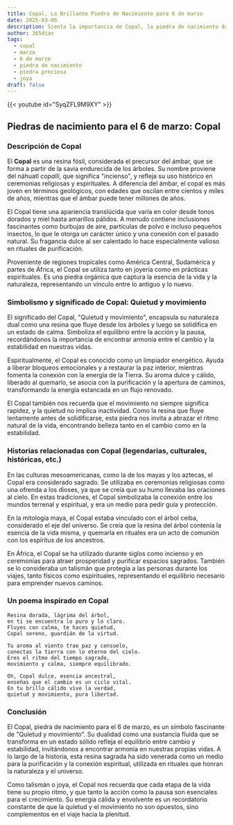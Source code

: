 ```yaml
---
title: Copal, La Brillante Piedra de Nacimiento para 6 de marzo
date: 2025-03-06
description: Sienta la importancia de Copal, la piedra de nacimiento de 6 de marzo que simboliza Quietud y movimiento. Deje que su belleza y significado iluminen su día.
author: 365días
tags:
  - copal
  - marzo
  - 6 de marzo
  - piedra de nacimiento
  - piedra preciosa
  - joya
draft: false
---
```


{{< youtube id="SyqZFL9M9XY" >}}

## Piedras de nacimiento para el 6 de marzo: Copal

### Descripción de Copal

El **Copal** es una resina fósil, considerada el precursor del ámbar, que se forma a partir de la savia endurecida de los árboles. Su nombre proviene del náhuatl _copalli_, que significa "incienso", y refleja su uso histórico en ceremonias religiosas y espirituales. A diferencia del ámbar, el copal es más joven en términos geológicos, con edades que oscilan entre cientos y miles de años, mientras que el ámbar puede tener millones de años.

El Copal tiene una apariencia translúcida que varía en color desde tonos dorados y miel hasta amarillos pálidos. A menudo contiene inclusiones fascinantes como burbujas de aire, partículas de polvo e incluso pequeños insectos, lo que le otorga un carácter único y una conexión con el pasado natural. Su fragancia dulce al ser calentado lo hace especialmente valioso en rituales de purificación.

Proveniente de regiones tropicales como América Central, Sudamérica y partes de África, el Copal se utiliza tanto en joyería como en prácticas espirituales. Es una piedra orgánica que captura la esencia de la vida y la naturaleza, representando un vínculo entre lo antiguo y lo nuevo.

### Simbolismo y significado de Copal: Quietud y movimiento

El significado del Copal, "Quietud y movimiento", encapsula su naturaleza dual como una resina que fluye desde los árboles y luego se solidifica en un estado de calma. Simboliza el equilibrio entre la acción y la pausa, recordándonos la importancia de encontrar armonía entre el cambio y la estabilidad en nuestras vidas.

Espiritualmente, el Copal es conocido como un limpiador energético. Ayuda a liberar bloqueos emocionales y a restaurar la paz interior, mientras fomenta la conexión con la energía de la Tierra. Su aroma dulce y cálido, liberado al quemarlo, se asocia con la purificación y la apertura de caminos, transformando la energía estancada en un flujo renovado.

El Copal también nos recuerda que el movimiento no siempre significa rapidez, y la quietud no implica inactividad. Como la resina que fluye lentamente antes de solidificarse, esta piedra nos invita a abrazar el ritmo natural de la vida, encontrando belleza tanto en el cambio como en la estabilidad.

### Historias relacionadas con Copal (legendarias, culturales, históricas, etc.)

En las culturas mesoamericanas, como la de los mayas y los aztecas, el Copal era considerado sagrado. Se utilizaba en ceremonias religiosas como una ofrenda a los dioses, ya que se creía que su humo llevaba las oraciones al cielo. En estas tradiciones, el Copal simbolizaba la conexión entre los mundos terrenal y espiritual, y era un medio para pedir guía y protección.

En la mitología maya, el Copal estaba vinculado con el árbol ceiba, considerado el eje del universo. Se creía que la resina del árbol contenía la esencia de la vida misma, y quemarla en rituales era un acto de comunión con los espíritus de los ancestros.

En África, el Copal se ha utilizado durante siglos como incienso y en ceremonias para atraer prosperidad y purificar espacios sagrados. También se lo consideraba un talismán que protegía a las personas durante los viajes, tanto físicos como espirituales, representando el equilibrio necesario para emprender nuevos caminos.

### Un poema inspirado en Copal

```
Resina dorada, lágrima del árbol,  
en ti se encuentra lo puro y lo claro.  
Fluyes con calma, te haces quietud,  
Copal sereno, guardián de la virtud.  

Tu aroma al viento trae paz y consuelo,  
conectas la tierra con lo eterno del cielo.  
Eres el ritmo del tiempo sagrado,  
movimiento y calma, siempre equilibrado.  

Oh, Copal dulce, esencia ancestral,  
enseñas que el cambio es un ciclo vital.  
En tu brillo cálido vive la verdad,  
quietud y movimiento, pura libertad.
```

### Conclusión

El Copal, piedra de nacimiento para el 6 de marzo, es un símbolo fascinante de "Quietud y movimiento". Su dualidad como una sustancia fluida que se transforma en un estado sólido refleja el equilibrio entre cambio y estabilidad, invitándonos a encontrar armonía en nuestras propias vidas. A lo largo de la historia, esta resina sagrada ha sido venerada como un medio para la purificación y la conexión espiritual, utilizada en rituales que honran la naturaleza y el universo.

Como talismán o joya, el Copal nos recuerda que cada etapa de la vida tiene su propio ritmo, y que tanto la acción como la pausa son esenciales para el crecimiento. Su energía cálida y envolvente es un recordatorio constante de que la quietud y el movimiento no son opuestos, sino complementos en el viaje hacia la plenitud.